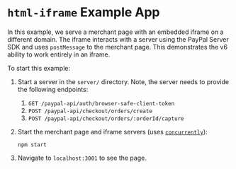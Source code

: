 # `html-iframe` Example App

In this example, we serve a merchant page with an embedded iframe on a different domain. The iframe interacts
with a server using the PayPal Server SDK and uses `postMessage` to the merchant page. This demonstrates the v6 ability
to work entirely in an iframe.

To start this example:

1. Start a server in the `server/` directory. Note, the server needs to provide the following endpoints:

   1. `GET /paypal-api/auth/browser-safe-client-token`
   2. `POST /paypal-api/checkout/orders/create`
   3. `POST /paypal-api/checkout/orders/:orderId/capture`

2. Start the merchant page and iframe servers (uses [`concurrently`](https://www.npmjs.com/package/concurrently)):

    ```
    npm start
    ```

3. Navigate to `localhost:3001` to see the page.
